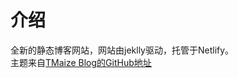# 介绍

全新的静态博客网站，网站由jeklly驱动，托管于Netlify。  
主题来自[TMaize Blog的GitHub地址](https://github.com/TMaize/tmaize-blog)

